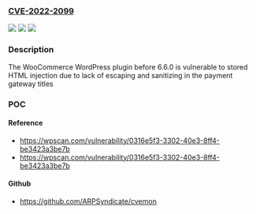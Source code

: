 ### [CVE-2022-2099](https://cve.mitre.org/cgi-bin/cvename.cgi?name=CVE-2022-2099)
![](https://img.shields.io/static/v1?label=Product&message=WooCommerce&color=blue)
![](https://img.shields.io/static/v1?label=Version&message=0%3C%206.6.0%20&color=brighgreen)
![](https://img.shields.io/static/v1?label=Vulnerability&message=CWE-116%20Improper%20Encoding%20or%20Escaping%20of%20Output&color=brighgreen)

### Description

The WooCommerce WordPress plugin before 6.6.0 is vulnerable to stored HTML injection due to lack of escaping and sanitizing in the payment gateway titles

### POC

#### Reference
- https://wpscan.com/vulnerability/0316e5f3-3302-40e3-8ff4-be3423a3be7b
- https://wpscan.com/vulnerability/0316e5f3-3302-40e3-8ff4-be3423a3be7b

#### Github
- https://github.com/ARPSyndicate/cvemon

